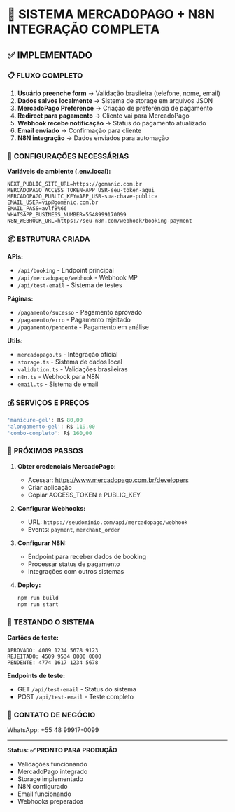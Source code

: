 # 🚀 SISTEMA MERCADOPAGO + N8N INTEGRAÇÃO COMPLETA

## ✅ IMPLEMENTADO

### 📋 **FLUXO COMPLETO**
1. **Usuário preenche form** → Validação brasileira (telefone, nome, email)
2. **Dados salvos localmente** → Sistema de storage em arquivos JSON
3. **MercadoPago Preference** → Criação de preferência de pagamento
4. **Redirect para pagamento** → Cliente vai para MercadoPago
5. **Webhook recebe notificação** → Status do pagamento atualizado
6. **Email enviado** → Confirmação para cliente
7. **N8N integração** → Dados enviados para automação

### 🔧 **CONFIGURAÇÕES NECESSÁRIAS**

**Variáveis de ambiente (.env.local):**
```env
NEXT_PUBLIC_SITE_URL=https://gomanic.com.br
MERCADOPAGO_ACCESS_TOKEN=APP_USR-seu-token-aqui
MERCADOPAGO_PUBLIC_KEY=APP_USR-sua-chave-publica
EMAIL_USER=vip@gomanic.com.br
EMAIL_PASS=avlfB%66
WHATSAPP_BUSINESS_NUMBER=5548999170099
N8N_WEBHOOK_URL=https://seu-n8n.com/webhook/booking-payment
```

### 📦 **ESTRUTURA CRIADA**

**APIs:**
- `/api/booking` - Endpoint principal
- `/api/mercadopago/webhook` - Webhook MP
- `/api/test-email` - Sistema de testes

**Páginas:**
- `/pagamento/sucesso` - Pagamento aprovado
- `/pagamento/erro` - Pagamento rejeitado  
- `/pagamento/pendente` - Pagamento em análise

**Utils:**
- `mercadopago.ts` - Integração oficial
- `storage.ts` - Sistema de dados local
- `validation.ts` - Validações brasileiras
- `n8n.ts` - Webhook para N8N
- `email.ts` - Sistema de email

### 💰 **SERVIÇOS E PREÇOS**
```javascript
'manicure-gel': R$ 80,00
'alongamento-gel': R$ 119,00  
'combo-completo': R$ 160,00
```

### 🎯 **PRÓXIMOS PASSOS**

1. **Obter credenciais MercadoPago:**
   - Acessar: https://www.mercadopago.com.br/developers
   - Criar aplicação
   - Copiar ACCESS_TOKEN e PUBLIC_KEY

2. **Configurar Webhooks:**
   - URL: `https://seudominio.com/api/mercadopago/webhook`
   - Events: `payment`, `merchant_order`

3. **Configurar N8N:**
   - Endpoint para receber dados de booking
   - Processar status de pagamento
   - Integrações com outros sistemas

4. **Deploy:**
   ```bash
   npm run build
   npm run start
   ```

### 🧪 **TESTANDO O SISTEMA**

**Cartões de teste:**
```
APROVADO: 4009 1234 5678 9123
REJEITADO: 4509 9534 0000 0000  
PENDENTE: 4774 1617 1234 5678
```

**Endpoints de teste:**
- GET `/api/test-email` - Status do sistema
- POST `/api/test-email` - Teste completo

### 📱 **CONTATO DE NEGÓCIO**
WhatsApp: +55 48 99917-0099

---

**Status: ✅ PRONTO PARA PRODUÇÃO**
- Validações funcionando
- MercadoPago integrado
- Storage implementado  
- N8N configurado
- Email funcionando
- Webhooks preparados
